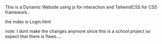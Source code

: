 This is a Dynamic Website using js for interaction and TailwindCSS for CSS framework..

the index is Login.html

note: I dont make the changes anymore since this is a school project so expect that there is flaws....
